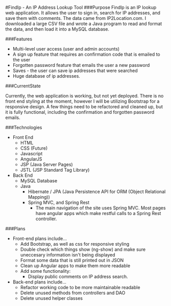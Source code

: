 #FindIp - An IP Address Lookup Tool
###Purpose
FindIp is an IP lookup web application.  It allows the user to sign in, search for IP addresses, and save them with comments.  The data came from IP2Location.com.  I downloaded a large CSV file and wrote a Java program to read and format the data, and then load it into a MySQL database.

###Features
* Multi-level user access (user and admin accounts)
* A sign up feature that requires an confirmation code that is emailed to the user
* Forgotten password feature that emails the user a new password
* Saves - the user can save ip addresses that were searched
* Huge database of ip addresses.

###CurrentState

Currently, the web application is working, but not yet deployed.  There is no front end styling at the moment, however I will be utilizing Bootstrap for a responsive design.  A few things need to be refactored and cleaned up, but it is fully functional, including the confirmation and forgotten password emails.

###Technologies
* Front End
  * HTML
  * CSS (Future)
  * Javascript
  * AngularJS
  * JSP (Java Server Pages)
  * JSTL (JSP Standard Tag Library)
* Back End
  * MySQL Database
  * Java
    * Hibernate / JPA (Java Persistence API for ORM (Object Relational Mapping))
    * Spring MVC, and Spring Rest
      * The main navigation of the site uses Spring MVC.  Most pages have angular apps which make restful calls to a Spring Rest controller.

###Plans
* Front-end plans include...
  * Add Bootstrap, as well as css for responsive styling
  * Double check which things show (ng-show) and make sure uneccesary information isn't being displayed
  * Format some data that is still printed out in JSON
  * Clean up Angular apps to make them more readable
  * Add some functionality:
    * Display public comments on IP address search.
* Back-end plans include...
  * Refactor working code to be more maintainable readable
  * Delete unused methods from controllers and DAO
  * Delete unused helper classes
